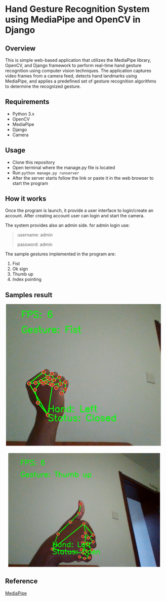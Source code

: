 # Hand Gesture Recognition System **using MediaPipe and OpenCV in Django**

## Overview

This is simple web-based application that utilizes the MediaPipe library, OpenCV, and Django framework to perform real-time hand gesture recognition using computer vision techniques. The application captures video frames from a camera feed, detects hand landmarks using MediaPipe, and applies a predefined set of gesture recognition algorithms to determine the recognized gesture.

## Requirements

* Python 3.x
* OpenCV
* MediaPipe
* Django
* Camera

## Usage

* Clone this repository
* Open terminal where the manage.py file is located
* Run `python manage.py runserver`
* After the server starts follow the link or paste it in the web browser to start the program

## How it works

Once the program is launch, it provide a user interface to login/create an account. After creating account user can login and start the camera.

The system provides also an admin side. for admin login use:

> username: admin
>
> password: admin

The sample gestures implemented in the program are:

1. Fist
2. Ok sign
3. Thumb up
4. Index pointing

## Samples result

![1688913358267](image/README/1688913358267.png)

![1688913371004](image/README/1688913371004.png)

## Reference

[MediaPipe](https://pypi.org/project/mediapipe/)
